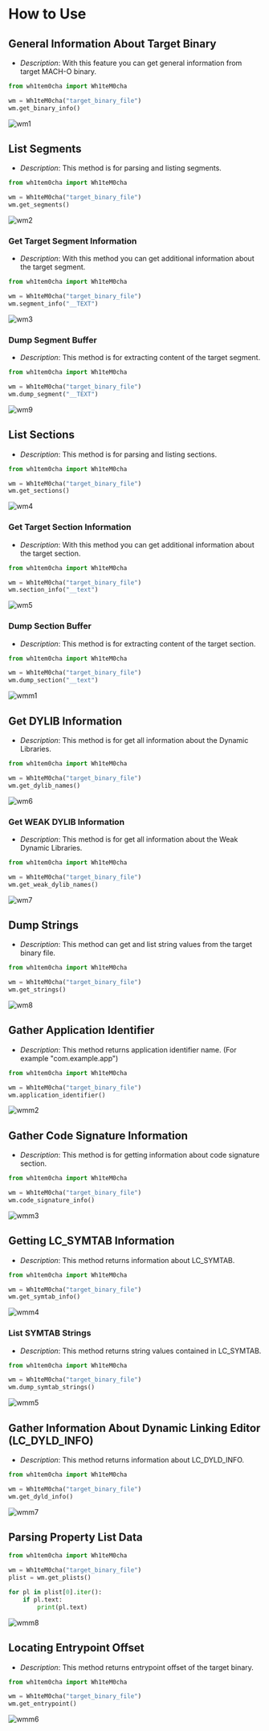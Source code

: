 # How to Use
## General Information About Target Binary
- <i>Description</i>: With this feature you can get general information from target MACH-O binary.<br>
```python
from wh1tem0cha import Wh1teM0cha

wm = Wh1teM0cha("target_binary_file")
wm.get_binary_info()
```
![wm1](https://github.com/CYB3RMX/Wh1teM0cha/assets/42123683/42cb05f0-22d4-47fb-bf4c-ba8b1c3a36a1)

## List Segments
- <i>Description</i>: This method is for parsing and listing segments.<br>
```python
from wh1tem0cha import Wh1teM0cha

wm = Wh1teM0cha("target_binary_file")
wm.get_segments()
```
![wm2](https://github.com/CYB3RMX/Wh1teM0cha/assets/42123683/065dd2ca-30be-4d6d-bdfb-8a55d6f64690)

### Get Target Segment Information
- <i>Description</i>: With this method you can get additional information about the target segment.<br>
```python
from wh1tem0cha import Wh1teM0cha

wm = Wh1teM0cha("target_binary_file")
wm.segment_info("__TEXT")
```
![wm3](https://github.com/CYB3RMX/Wh1teM0cha/assets/42123683/c6022cde-975f-4f95-b813-9daf7bccb37c)

### Dump Segment Buffer
- <i>Description</i>: This method is for extracting content of the target segment.<br>
```python
from wh1tem0cha import Wh1teM0cha

wm = Wh1teM0cha("target_binary_file")
wm.dump_segment("__TEXT")
```
![wm9](https://github.com/CYB3RMX/Wh1teM0cha/assets/42123683/9faebf16-bbac-4a24-a5ae-5f8d77739f20)

## List Sections
- <i>Description</i>: This method is for parsing and listing sections.<br>
```python
from wh1tem0cha import Wh1teM0cha

wm = Wh1teM0cha("target_binary_file")
wm.get_sections()
```
![wm4](https://github.com/CYB3RMX/Wh1teM0cha/assets/42123683/474f9105-bfd4-40a4-80d9-48e55246194d)

### Get Target Section Information
- <i>Description</i>: With this method you can get additional information about the target section.<br>
```python
from wh1tem0cha import Wh1teM0cha

wm = Wh1teM0cha("target_binary_file")
wm.section_info("__text")
```
![wm5](https://github.com/CYB3RMX/Wh1teM0cha/assets/42123683/15555c54-bee2-4aa8-b649-5883f8148790)

### Dump Section Buffer
- <i>Description</i>: This method is for extracting content of the target section.<br>
```python
from wh1tem0cha import Wh1teM0cha

wm = Wh1teM0cha("target_binary_file")
wm.dump_section("__text")
```

![wmm1](https://github.com/CYB3RMX/Wh1teM0cha/assets/42123683/fbb65f74-4bf8-4214-8c2f-5ab92629ba41)

## Get DYLIB Information
- <i>Description</i>: This method is for get all information about the Dynamic Libraries.<br>
```python
from wh1tem0cha import Wh1teM0cha

wm = Wh1teM0cha("target_binary_file")
wm.get_dylib_names()
```

![wm6](https://github.com/CYB3RMX/Wh1teM0cha/assets/42123683/74c86094-3efd-4e5e-b87a-53b7e579cdf1)

### Get WEAK DYLIB Information
- <i>Description</i>: This method is for get all information about the Weak Dynamic Libraries.<br>
```python
from wh1tem0cha import Wh1teM0cha

wm = Wh1teM0cha("target_binary_file")
wm.get_weak_dylib_names()
```
![wm7](https://github.com/CYB3RMX/Wh1teM0cha/assets/42123683/b3100164-66c6-4d10-adb8-4126eef680ee)

## Dump Strings
- <i>Description</i>: This method can get and list string values from the target binary file.<br>
```python
from wh1tem0cha import Wh1teM0cha

wm = Wh1teM0cha("target_binary_file")
wm.get_strings()
```
![wm8](https://github.com/CYB3RMX/Wh1teM0cha/assets/42123683/11de879f-a1f1-4e35-802d-4f6ceb9ace6e)

## Gather Application Identifier
- <i>Description</i>: This method returns application identifier name. (For example "com.example.app")<br>
```python
from wh1tem0cha import Wh1teM0cha

wm = Wh1teM0cha("target_binary_file")
wm.application_identifier()
```

![wmm2](https://github.com/CYB3RMX/Wh1teM0cha/assets/42123683/cfe7e608-e955-49ec-acf3-96549038eff2)

## Gather Code Signature Information
- <i>Description</i>: This method is for getting information about code signature section.<br>
```python
from wh1tem0cha import Wh1teM0cha

wm = Wh1teM0cha("target_binary_file")
wm.code_signature_info()
```

![wmm3](https://github.com/CYB3RMX/Wh1teM0cha/assets/42123683/c345ac23-7a01-41d7-807a-ab6448d4f6a0)

## Getting LC_SYMTAB Information
- <i>Description</i>: This method returns information about LC_SYMTAB.<br>
```python
from wh1tem0cha import Wh1teM0cha

wm = Wh1teM0cha("target_binary_file")
wm.get_symtab_info()
```

![wmm4](https://github.com/CYB3RMX/Wh1teM0cha/assets/42123683/23b351ea-bca0-46e5-859e-feec4ca6c0a3)

### List SYMTAB Strings
- <i>Description</i>: This method returns string values contained in LC_SYMTAB.<br>
```python
from wh1tem0cha import Wh1teM0cha

wm = Wh1teM0cha("target_binary_file")
wm.dump_symtab_strings()
```

![wmm5](https://github.com/CYB3RMX/Wh1teM0cha/assets/42123683/4531b1ab-1121-4309-90ab-b2f468e9b017)

## Gather Information About Dynamic Linking Editor (LC_DYLD_INFO)
- <i>Description</i>: This method returns information about LC_DYLD_INFO.<br>
```python
from wh1tem0cha import Wh1teM0cha

wm = Wh1teM0cha("target_binary_file")
wm.get_dyld_info()
```

![wmm7](https://github.com/CYB3RMX/Wh1teM0cha/assets/42123683/c0cccf9c-7234-4abe-9e0a-7eb89ab513a1)

## Parsing Property List Data
```python
from wh1tem0cha import Wh1teM0cha

wm = Wh1teM0cha("target_binary_file")
plist = wm.get_plists()

for pl in plist[0].iter():
    if pl.text:
        print(pl.text)
```

![wmm8](https://github.com/CYB3RMX/Wh1teM0cha/assets/42123683/2d517796-cfe2-46d5-bbbd-59aac9e28673)

## Locating Entrypoint Offset
- <i>Description</i>: This method returns entrypoint offset of the target binary.<br>
```python
from wh1tem0cha import Wh1teM0cha

wm = Wh1teM0cha("target_binary_file")
wm.get_entrypoint()
```

![wmm6](https://github.com/CYB3RMX/Wh1teM0cha/assets/42123683/a52d04e2-108a-4316-b6dd-47b7f71987e5)
